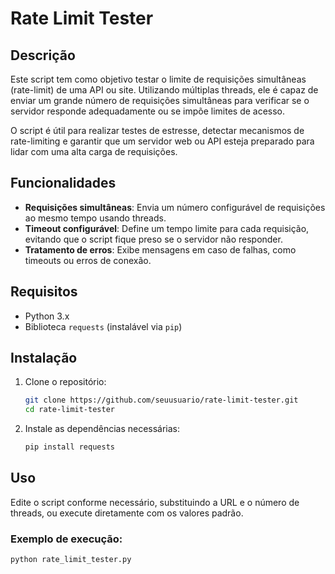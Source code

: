 # Rate Limit Tester

## Descrição

Este script tem como objetivo testar o limite de requisições simultâneas (rate-limit) de uma API ou site. Utilizando múltiplas threads, ele é capaz de enviar um grande número de requisições simultâneas para verificar se o servidor responde adequadamente ou se impõe limites de acesso.

O script é útil para realizar testes de estresse, detectar mecanismos de rate-limiting e garantir que um servidor web ou API esteja preparado para lidar com uma alta carga de requisições.

## Funcionalidades

- **Requisições simultâneas**: Envia um número configurável de requisições ao mesmo tempo usando threads.
- **Timeout configurável**: Define um tempo limite para cada requisição, evitando que o script fique preso se o servidor não responder.
- **Tratamento de erros**: Exibe mensagens em caso de falhas, como timeouts ou erros de conexão.

## Requisitos

- Python 3.x
- Biblioteca `requests` (instalável via `pip`)

## Instalação

1. Clone o repositório:

    ```bash
    git clone https://github.com/seuusuario/rate-limit-tester.git
    cd rate-limit-tester
    ```

2. Instale as dependências necessárias:

    ```bash
    pip install requests
    ```

## Uso

Edite o script conforme necessário, substituindo a URL e o número de threads, ou execute diretamente com os valores padrão.

### Exemplo de execução:

```bash
python rate_limit_tester.py
